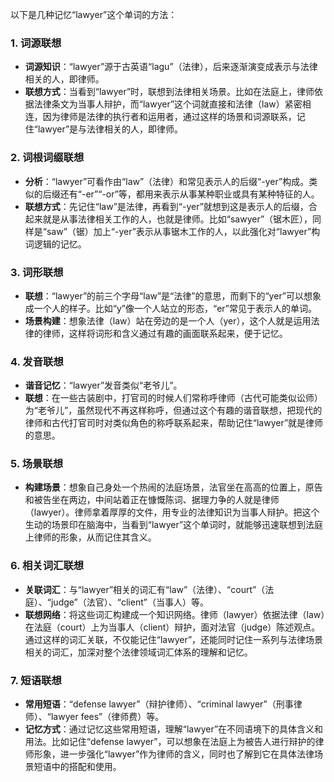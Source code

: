 以下是几种记忆“lawyer”这个单词的方法：

### 1. 词源联想
 - **词源知识**：“lawyer”源于古英语“lagu”（法律），后来逐渐演变成表示与法律相关的人，即律师。
 - **联想方式**：当看到“lawyer”时，联想到法律相关场景。比如在法庭上，律师依据法律条文为当事人辩护，而“lawyer”这个词就直接和法律（law）紧密相连，因为律师是法律的执行者和运用者，通过这样的场景和词源联系，记住“lawyer”是与法律相关的人，即律师。

### 2. 词根词缀联想
 - **分析**：“lawyer”可看作由“law”（法律）和常见表示人的后缀“-yer”构成。类似的后缀还有“-er”“-or”等，都用来表示从事某种职业或具有某种特征的人。
 - **联想方式**：先记住“law”是法律，再看到“-yer”就想到这是表示人的后缀，合起来就是从事法律相关工作的人，也就是律师。比如“sawyer”（锯木匠），同样是“saw”（锯）加上“-yer”表示从事锯木工作的人，以此强化对“lawyer”构词逻辑的记忆。

### 3. 词形联想
 - **联想**：“lawyer”的前三个字母“law”是“法律”的意思，而剩下的“yer”可以想象成一个人的样子。比如“y”像一个人站立的形态，“er”常见于表示人的单词。
 - **场景构建**：想象法律（law）站在旁边的是一个人（yer），这个人就是运用法律的律师，这样将词形和含义通过有趣的画面联系起来，便于记忆。

### 4. 发音联想
 - **谐音记忆**：“lawyer”发音类似“老爷儿”。
 - **联想**：在一些古装剧中，打官司的时候人们常称呼律师（古代可能类似讼师）为“老爷儿”，虽然现代不再这样称呼，但通过这个有趣的谐音联想，把现代的律师和古代打官司时对类似角色的称呼联系起来，帮助记住“lawyer”就是律师的意思。

### 5. 场景联想
 - **构建场景**：想象自己身处一个热闹的法庭场景，法官坐在高高的位置上，原告和被告坐在两边，中间站着正在慷慨陈词、据理力争的人就是律师（lawyer）。律师拿着厚厚的文件，用专业的法律知识为当事人辩护。把这个生动的场景印在脑海中，当看到“lawyer”这个单词时，就能够迅速联想到法庭上律师的形象，从而记住其含义。

### 6. 相关词汇联想
 - **关联词汇**：与“lawyer”相关的词汇有“law”（法律）、“court”（法庭）、“judge”（法官）、“client”（当事人）等。
 - **联想网络**：将这些词汇构建成一个知识网络。律师（lawyer）依据法律（law）在法庭（court）上为当事人（client）辩护，面对法官（judge）陈述观点。通过这样的词汇关联，不仅能记住“lawyer”，还能同时记住一系列与法律场景相关的词汇，加深对整个法律领域词汇体系的理解和记忆。

### 7. 短语联想
 - **常用短语**：“defense lawyer”（辩护律师）、“criminal lawyer”（刑事律师）、“lawyer fees”（律师费）等。
 - **记忆方式**：通过记忆这些常用短语，理解“lawyer”在不同语境下的具体含义和用法。比如记住“defense lawyer”，可以想象在法庭上为被告人进行辩护的律师形象，进一步强化“lawyer”作为律师的含义，同时也了解到它在具体法律场景短语中的搭配和使用。 